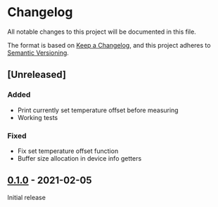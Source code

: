 # Changelog

All notable changes to this project will be documented in this file.

The format is based on [Keep a Changelog](https://keepachangelog.com/en/1.0.0/),
and this project adheres to [Semantic Versioning](https://semver.org/spec/v2.0.0.html).

## [Unreleased]

### Added
- Print currently set temperature offset before measuring
- Working tests

### Fixed
- Fix set temperature offset function
- Buffer size allocation in device info getters

## [0.1.0] - 2021-02-05

Initial release

[0.1.0]: https://github.com/Sensirion/embedded-uart-svm40/releases/tag/0.1.0
